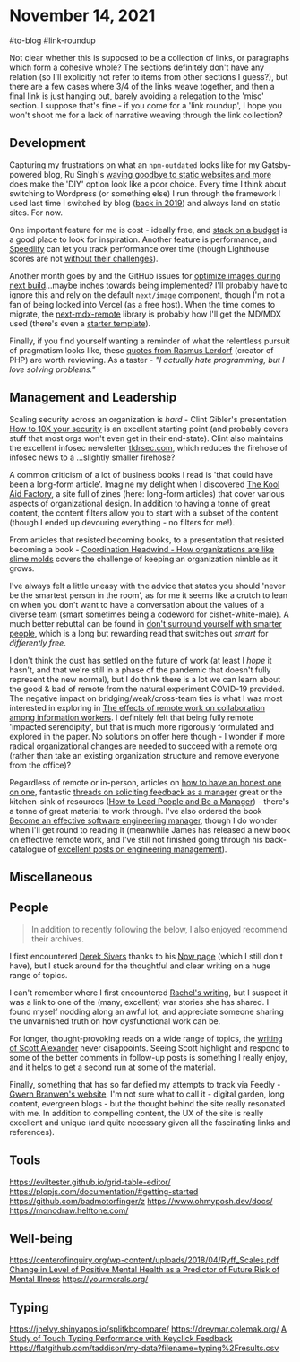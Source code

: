 # November 14, 2021

#to-blog #link-roundup

Not clear whether this is supposed to be a collection of links, or paragraphs which form a cohesive whole?  The sections definitely don't have any relation (so I'll explicitly not refer to items from other sections I guess?), but there are a few cases where 3/4 of the links weave together, and then a final link is just hanging out, barely avoiding a relegation to the 'misc' section.  I suppose that's fine - if you come for a 'link roundup', I hope you won't shoot me for a lack of narrative weaving through the link collection?

## Development

Capturing my frustrations on what an `npm-outdated` looks like for my Gatsby-powered blog, Ru Singh's [waving goodbye to static websites and more](https://rusingh.com/waving-thankful-goodbye-to-static-websites-and-more/) does make the 'DIY' option look like a poor choice.  Every time I think about switching to Wordpress (or something else) I run through the framework I used last time I switched by blog ([back in 2019](https://tjaddison.com/blog/2019/09/migrating-from-jekyll-to-gatsby/)) and always land on static sites.  For now.

One important feature for me is cost - ideally free, and [stack on a budget](https://github.com/255kb/stack-on-a-budget) is a good place to look for inspiration.  Another feature is performance, and [Speedlify](https://www.zachleat.com/web/speedlify/) can let you track performance over time (though Lighthouse scores are not [without their challenges](https://www.zachleat.com/web/lighthouse-deception/)).

Another month goes by and the GitHub issues for [optimize images during next build](https://github.com/vercel/next.js/discussions/19065)...maybe inches towards being implemented? I'll probably have to ignore this and rely on the default `next/image` component, though I'm not a fan of being locked into Vercel (as a free host).  When the time comes to migrate, the [next-mdx-remote](https://github.com/hashicorp/next-mdx-remote) library is probably how I'll get the MD/MDX used (there's even a [starter template](https://github.com/vercel/next.js/tree/canary/examples/with-mdx-remote)).

Finally, if you find yourself wanting a reminder of what the relentless pursuit of pragmatism looks like, these [quotes from Rasmus Lerdorf](https://en.m.wikiquote.org/wiki/Rasmus_Lerdorf) (creator of PHP) are worth reviewing.  As a taster - _"I actually hate programming, but I love solving problems."_

## Management and Leadership

Scaling security across an organization is _hard_ - Clint Gibler's presentation [How to 10X your security](https://docs.google.com/presentation/d/1lfEvXtw5RTj3JmXwSQDXy8or87_BHrFbo1ZtQQlHbq0/view#slide=id.g6555b225cd_0_1069) is an excellent starting point (and probably covers stuff that most orgs won't even get in their end-state).  Clint also maintains the excellent infosec newsletter [tldrsec.com](https://tldrsec.com/), which reduces the firehose of infosec news to a ...slightly smaller firehose?

A common criticism of a lot of business books I read is 'that could have been a long-form article'.  Imagine my delight when I discovered [The Kool Aid Factory](https://koolaidfactory.com/), a site full of zines (here: long-form articles) that cover various aspects of organizational design.  In addition to having a tonne of great content, the content filters allow you to start with a subset of the content (though I ended up devouring everything - no filters for me!).

From articles that resisted becoming books, to a presentation that resisted becoming a book - [Coordination Headwind - How organizations are like slime molds](https://komoroske.com/slime-mold/) covers the challenge of keeping an organization nimble as it grows.

I've always felt a little uneasy with the advice that states you should 'never be the smartest person in the room', as for me it seems like a crutch to lean on when you don't want to have a conversation about the values of a diverse team (smart sometimes being a codeword for cishet-white-male).  A much better rebuttal can be found in [don't surround yourself with smarter people](https://www.ribbonfarm.com/2014/11/05/dont-surround-yourself-with-smarter-people/), which is a long but rewarding read that switches out _smart_ for _differently free_.

I don't think the dust has settled on the future of work (at least I _hope_ it hasn't, and that we're still in a phase of the pandemic that doesn't fully represent the new normal), but I do think there is a lot we can learn about the good & bad of remote from the natural experiment COVID-19 provided.  The negative impact on bridging/weak/cross-team ties is what I was most interested in exploring in [The effects of remote work on collaboration among information workers](https://www.nature.com/articles/s41562-021-01196-4.pdf).  I definitely felt that being fully remote 'impacted serendipity', but that is much more rigorously formulated and explored in the paper.  No solutions on offer here though - I wonder if more radical organizational changes are needed to succeed with a remote org (rather than take an existing organization structure and remove everyone from the office)?

Regardless of remote or in-person, articles on [how to have an honest one on one](https://knowyourteam.com/blog/2017/12/01/how-to-have-an-honest-one-on-one-meeting-with-an-employee/), fantastic [threads on soliciting feedback as a manager](https://twitter.com/kaydacode/status/1458084282530992140) great or the kitchen-sink of resources ([How to Lead People and Be a Manager](https://docs.google.com/document/d/1R1O0OEsQpZcBcLheRlomDrmR2tyEpdRNFnjbLALmbH4/view)) - there's a tonne of great material to work through.  I've also ordered the book [Become an effective software engineering manager](https://pragprog.com/titles/jsengman/become-an-effective-software-engineering-manager/), though I do wonder when I'll get round to reading it (meanwhile James has released a new book on effective remote work, and I've still not finished going through his back-catalogue of [excellent posts on engineering management](https://www.theengineeringmanager.com/)).

## Miscellaneous

## People

> In addition to recently following the below, I also enjoyed recommend their archives.

I first encountered [Derek Sivers](https://sive.rs) thanks to his [Now page](https://sive.rs/now) (which I still don't have), but I stuck around for the thoughtful and clear writing on a huge range of topics.

I can't remember where I first encountered [Rachel's writing](https://rachelbythebay.com/w/), but I suspect it was a link to one of the (many, excellent) war stories she has shared.  I found myself nodding along an awful lot, and appreciate someone sharing the unvarnished truth on how dysfunctional work can be.

For longer, thought-provoking reads on a wide range of topics, the [writing of Scott Alexander](https://astralcodexten.substack.com/) never disappoints.  Seeing Scott highlight and respond to some of the better comments in follow-up posts is something I really enjoy, and it helps to get a second run at some of the material.

Finally, something that has so far defied my attempts to track via Feedly - [Gwern Branwen's website](https://www.gwern.net).  I'm not sure what to call it - digital garden, long content, evergreen blogs - but the thought behind the site really resonated with me.  In addition to compelling content, the UX of the site is really excellent and unique (and quite necessary given all the fascinating links and references).

## Tools

https://eviltester.github.io/grid-table-editor/
https://plopjs.com/documentation/#getting-started
https://github.com/badmotorfinger/z
https://www.ohmyposh.dev/docs/
https://monodraw.helftone.com/

## Well-being

https://centerofinquiry.org/wp-content/uploads/2018/04/Ryff_Scales.pdf
[Change in Level of Positive Mental Health as a Predictor of Future Risk of Mental Illness](https://ajph.aphapublications.org/doi/full/10.2105/AJPH.2010.192245)
https://yourmorals.org/

## Typing

https://jhelvy.shinyapps.io/splitkbcompare/
https://dreymar.colemak.org/
[A Study of Touch Typing Performance with Keyclick Feedback](https://engineering.purdue.edu/~hongtan/pubs/PDFfiles/C63_JRKimTan_HS2014.pdf)
https://flatgithub.com/taddison/my-data?filename=typing%2Fresults.csv